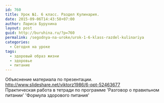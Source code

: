 ```yaml
---
id: 760
title: Урок №1. 6 класс. Раздел Кулинария.
date: 2015-09-06T14:43:58+07:00
author: Лариса Бурухина
layout: post
guid: http://buruhina.ru/?p=760
permalink: /segodnya-na-uroke/urok-1-6-klass-razdel-kulinariya
categories:
  - Сегодня на уроке
tags:
  - здоровый образ жизни
  - здоровье
  - питание
---
```

Объяснение материала по презентации.  
<a href="http://www.slideshare.net/viktorz1986/6-ppt-52463677" target="_blank">http://www.slideshare.net/viktorz1986/6-ppt-52463677</a>  
Практическая работа в тетради по программе 'Разговор о правильном питании' 'Формула здорового питания'